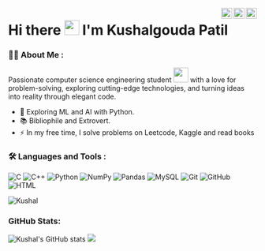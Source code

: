 <a href="https://twitter.com/imKushal_Patil" target="_blank" rel="nofollow"><img align="right" alt="Kushal's Twitter" width="22px" src="https://cdn.jsdelivr.net/npm/simple-icons@v3/icons/twitter.svg" /></a><a href="https://linkedin.com/in/kushalgouda-patil-5bb9b4233" target="_blank" rel="nofollow"><img align="right" alt="Kushal's Linkdein" width="22px" src="https://cdn.jsdelivr.net/npm/simple-icons@v3/icons/linkedin.svg" /></a><a href="https://www.instagram.com/kushal_p_007" target="_blank" rel="nofollow"><img align="right" alt="Kushal's Insta" width="22px" src="https://cdn.jsdelivr.net/npm/simple-icons@v3/icons/instagram.svg" /></a>

<h1>
  Hi there
  <img src="https://media.giphy.com/media/hvRJCLFzcasrR4ia7z/giphy.gif" width="30px"/>
  I'm Kushalgouda Patil
</h1>

<!--
**Kushalgouda-Patil/Kushalgouda-Patil** is a ✨ _special_ ✨ repository because its `README.md` (this file) appears on your GitHub profile.

Here are some ideas to get you started:

- 🔭 I’m currently working on ...
- 🌱 I’m currently learning ...
- 👯 I’m looking to collaborate on ...
- 🤔 I’m looking for help with ...
- 💬 Ask me about ...
- 📫 How to reach me: ...
- 😄 Pronouns: ...
- ⚡ Fun fact: ...
<div>
  <img src="https://github.com/devicons/devicon/blob/master/icons/python/python-original-wordmark.svg" title="Java" alt="Java" width="40" height="40"/>&nbsp;
  <img src="https://github.com/devicons/devicon/blob/master/icons/c/c-original.svg" title="NodeJS" alt="NodeJS" width="40" height="40"/>&nbsp;
  <img src="https://github.com/devicons/devicon/blob/master/icons/git/git-original-wordmark.svg" title="Git" alt="Git" width="40" height="40"/>
 </div>
-->
### :man_technologist: About Me :
Passionate computer science engineering student <img src="https://media.giphy.com/media/WUlplcMpOCEmTGBtBW/giphy.gif" width="30"> with a love for problem-solving, exploring cutting-edge technologies, and turning ideas into reality through elegant code.
- :seedling: Exploring ML and AI with Python.
- :books: Bibliophile and Extrovert.
- :zap: In my free time, I solve problems on Leetcode, Kaggle and read books

### :hammer_and_wrench: Languages and Tools :

![C](https://img.shields.io/badge/--00599C?style=flat-square&logo=c)
![C++](https://img.shields.io/badge/-C++-00599C?style=flat-square&logo=cpp)
![Python](https://img.shields.io/badge/-Python-black?style=flat-square&logo=Python)
![NumPy](https://img.shields.io/badge/NumPy-%23013243.svg?style=flat-square&logo=numpy&logoColor=white)
![Pandas](https://img.shields.io/badge/Pandas-%23150458.svg?style=flat-square&logo=pandas&logoColor=white)
![MySQL](https://img.shields.io/badge/-MySQL-black?style=flat-square&logo=mysql)
![Git](https://img.shields.io/badge/-Git-black?style=flat-square&logo=git)
![GitHub](https://img.shields.io/badge/-GitHub-181717?style=flat-square&logo=github)
![HTML](https://img.shields.io/badge/-HTML-black?style=flat-square&logo=HTML5)

 <p align="left"> <img src="https://komarev.com/ghpvc/?username=Kushalgouda-Patil&label=Profile%20views&color=0e75b6&style=flat" alt="Kushal" /> </p>
 
 ### GitHub Stats:

![Kushal's GitHub stats](https://github-readme-stats.vercel.app/api?username=Kushalgouda-Patil&count_private=true&show_icons=true&theme=vision-friendly-dark)
![](https://github-readme-streak-stats.herokuapp.com/?user=Kushalgouda-Patil&theme=dark&hide_border=false)
